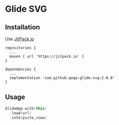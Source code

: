 # Glide SVG

## Installation
Use [JitPack.io](https://jitpack.io/#qoqa/glide-svg/1.0.0)

```
repositories {
  ...
  maven { url 'https://jitpack.io' }
}
```
```
dependencies {
  ...
  implementation 'com.github.qoqa:glide-svg:2.0.0'
}
```

## Usage
```kotlin
GlideApp.with(this)
  .load(url)
  .into(picto_view)
```
